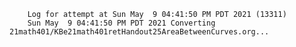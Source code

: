         Log for attempt at Sun May  9 04:41:50 PM PDT 2021 (13311)
        Sun May  9 04:41:50 PM PDT 2021 Converting 21math401/KBe21math401retHandout25AreaBetweenCurves.org...
